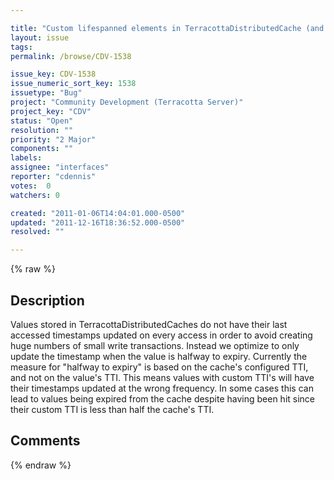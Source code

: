 ```yaml
---

title: "Custom lifespanned elements in TerracottaDistributedCache (and therefore clustered Ehcache) with lifespans shorter than the cache default can miss getting their timestamps updated"
layout: issue
tags: 
permalink: /browse/CDV-1538

issue_key: CDV-1538
issue_numeric_sort_key: 1538
issuetype: "Bug"
project: "Community Development (Terracotta Server)"
project_key: "CDV"
status: "Open"
resolution: ""
priority: "2 Major"
components: ""
labels: 
assignee: "interfaces"
reporter: "cdennis"
votes:  0
watchers: 0

created: "2011-01-06T14:04:01.000-0500"
updated: "2011-12-16T18:36:52.000-0500"
resolved: ""

---
```




{% raw %}



## Description

<div markdown="1" class="description">

Values stored in TerracottaDistributedCaches do not have their last accessed timestamps updated on every access in order to avoid creating huge numbers of small write transactions.  Instead we optimize to only update the timestamp when the value is halfway to expiry.  Currently the measure for "halfway to expiry" is based on the cache's configured TTI, and not on the value's TTI.  This means values with custom TTI's will have their timestamps updated at the wrong frequency.  In some cases this can lead to values being expired from the cache despite having been hit since their custom TTI is less than half the cache's TTI.

</div>

## Comments



{% endraw %}
